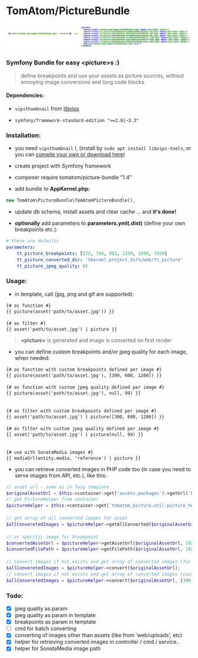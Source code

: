 # TomAtom/PictureBundle

![picture](picture-light.png)

### Symfony Bundle for easy &lt;picture&gt;s :)

> define breakpoints and use your assets as picture sources, without annoying image conversions and long code blocks

#### Dependencies:

* `vipsthumbnail` from [libvips](https://jcupitt.github.io/libvips/)

* `symfony/framework-standard-edition ">=2.8|~3.3"`

### Installation:

* you need `vipsthumbnail` !, (install by `sudo apt install libvips-tools`, or you can [compile your own or download here](https://jcupitt.github.io/libvips/))

* create project with Symfony framework

* composer require tomatom/picture-bundle "1.4"

* add bundle to __AppKernel.php:__
```php
new TomAtom\PictureBundle\TomAtomPictureBundle(),
```
* update db schema, install assets and clear cache ... and __it's done!__

* __optionally__ add parameters to __parameters.yml(.dist)__ (define your own breakpoints etc.):
```yaml
# these are defaults
parameters:
    tt_picture_breakpoints: [575, 768, 991, 1199, 1690, 1920]
    tt_picture_converted_dir: '%kernel.project_dir%/web/tt_picture'
    tt_picture_jpeg_quality: 65
```

### Usage:

* in template, call (jpg, png and gif are supported):
```twig
{# as function #}
{{ picture(asset('path/to/asset.jpg')) }}

{# as filter #}
{{ asset('path/to/asset.jpg') | picture }}

```
> __&lt;picture&gt;__ is generated and image is converted on first render

* you can define custom breakpoints and/or jpeg quality for each image, when needed:
```twig
{# as function with custom breakpoints defined per image #}
{{ picture(asset('path/to/asset.jpg'), [300, 600, 1200]) }}

{# as function with custom jpeg quality defined per image #}
{{ picture(asset('path/to/asset.jpg'), null, 99) }}


{# as filter with custom breakpoints defined per image #}
{{ asset('path/to/asset.jpg') | picture([300, 600, 1200]) }}

{# as filter with custom jpeg quality defined per image #}
{{ asset('path/to/asset.jpg') | picture(null, 99) }}


{# use with SonataMedia images #}
{{ mediaUrl(entity.media, 'reference') | picture }}
```

* you can retrieve converted images in PHP code too (in case you need to serve images from API, etc.), like this:
```php
// asset url - same as in Twig template
$originalAssetUrl = $this->container->get('assets.packages')->getUrl('bundles/app/images/test.jpg');
// get PictureHelper from container
$pictureHelper = $this->container->get('tomatom_picture.util.picture_helper');

// get array of all converted images for asset
$allConveretedImages = $pictureHelper->getAllConverted($originalAssetUrl);

// or specific image for breakpoint
$convertedAssetUrl = $pictureHelper->getAssetUrl($originalAssetUrl, 1920);
$convertedFilePath = $pictureHelper->getFilePath($originalAssetUrl, 1920);

// convert images if not exists and get array of converted images (for global breakpoints)
$allConveretedImages = $pictureHelper->convert($originalAssetUrl);
// convert images if not exists and get array of converted images (custom breakpoints and jpeg quality)
$allConveretedImages = $pictureHelper->convert($originalAssetUrl, [300, 600, 900], 70);

```


### Todo:

- [x] jpeg quality as param
- [x] jpeg quality as param in template
- [x] breakpoints as param in template
- [ ] cmd for batch converting
- [x] converting of images other than assets (like from 'web/uploads', etc)
- [x] helper for retrieving converted images in controller / cmd / service..
- [x] helper for SonataMedia image path
